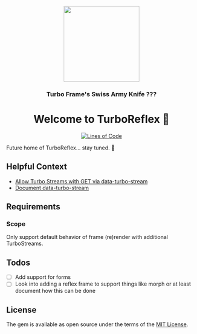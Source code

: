 <p align="center">
  <img height="200" src="https://ik.imagekit.io/hopsoft/turbo-reflex-logo_dgjKz2_SK.jpg?ik-sdk-version=javascript-1.4.3&updatedAt=1661529169962" />
  <h3 align="center">
    Turbo Frame's Swiss Army Knife ???
  </h3>
  <h1 align="center">
    Welcome to TurboReflex 👋
  </h1>
  <p align="center">
    <a href="http://blog.codinghorror.com/the-best-code-is-no-code-at-all/">
      <img alt="Lines of Code" src="https://img.shields.io/badge/loc-178-47d299.svg" />
    </a>
  </p>
</p>

Future home of TurboReflex... stay tuned. 👀

## Helpful Context

- [Allow Turbo Streams with GET via data-turbo-stream](https://github.com/hotwired/turbo/pull/612)
- [Document data-turbo-stream](https://github.com/hotwired/turbo-site/pull/103)

## Requirements

### Scope

Only support default behavior of frame (re)render with additional TurboStreams.

## Todos

- [ ] Add support for forms
- [ ] Look into adding a reflex frame to support things like morph or at least document how this can be done

## License

The gem is available as open source under the terms of the [MIT License](https://opensource.org/licenses/MIT).
